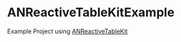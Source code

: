 # ANReactiveTableKitExample
Example Project using [ANReactiveTableKit](https://github.com/anayini/ANReactiveTableKit)
